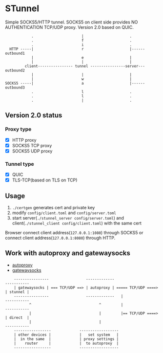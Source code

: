 # STunnel

Simple SOCKS5/HTTP tunnel. SOCKS5 on client side provides NO AUTHENTICATION TCP/UDP proxy. Version 2.0 based on QUIC.

	            .                      |                     .
	            .                      f                     .
	            .                      i                     .
	  HTTP -----|                      r                     |------ outbound1
	            |                      e                     |
	            |                      |                     |
	         client---------------- tunnel ----------------server--- outbound2
	            |                      |                     |
	            |                      w                     |
	SOCKS5 -----|                      a                     |------ outbound3
	            .                      l                     .
	            .                      l                     .
	            .                      |                     .

## Version 2.0 status

### Proxy type

- [x] HTTP proxy
- [x] SOCKS5 TCP proxy
- [x] SOCKS5 UDP proxy

### Tunnel type

- [x] QUIC
- [x] TLS-TCP(based on TLS on TCP)

## Usage

1. `./certgen` generates cert and private key
2. modify `config/client.toml` and `config/server.toml`
3. start server(`./stunnel_server config/server.toml`) and client(`./stunnel_client config/client.toml`) with the same cert

Browser connect client address(`127.0.0.1:1080`) through SOCKS5 or connect client address(`127.0.0.1:8080`) through HTTP.

## Work with autoproxy and gatewaysocks

* [autoproxy](https://github.com/airtrack/autoproxy)
* [gatewaysocks](https://github.com/airtrack/gatewaysocks)

```
    ----------------                 -------------                     -----------
    | gatewaysocks | === TCP/UDP ==> | autoproxy | ===== TCP/UDP ====> | stunnel |
    ----------------                 -------------   |                 -----------
           ^                               ^         |                 -----------
           |                               |         |== TCP/UDP ====> | direct  |
           |                               |                           -----------
    -----------------             ------------------
    | other devices |             |   set system   |
    |  in the same  |             | proxy settings |
    |    router     |             |  to autoproxy  |
    -----------------             ------------------
```
